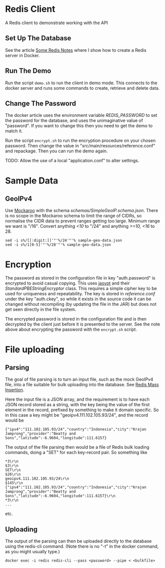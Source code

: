 # Redis Client

A Redis client to demonstrate working with the API

## Set Up The Database

See the article [Some Redis Notes](https://hindmasj.github.io/misc/redis.html) where I show how to create a Redis server in Docker.

## Run The Demo

Run the script ``demo.sh`` to run the client in demo mode. This connects to the docker server and runs some commands to create, retrieve and delete data.

## Change The Password

The docker article uses the environment variable *REDIS_PASSWORD* to set the password for the database, and uses the unimaginative value of "password". If you want to change this then you need to get the demo to match it.

Run the script ``encrypt.sh`` to run the encryption procedure on your chosen password. Then change the value in "src/main/resources/reference.conf" and repackage. Then you can run the demo again.

TODO: Allow the use of a local "application.conf" to alter settings.

# Sample Data

## GeoIPv4

Use [Mockaroo](https://www.mockaroo.com/) with the schema *schemas/SimpleGeoIP.schema.json*. There is no scope in the Mockaroo schema to limit the range of CIDRs, so normalise the CIDR data to prevent ranges getting too large. Minimum range we want is "/16". Convert anything *<10* to "/24" and anything *>=10, <16* to 28.

```
sed -i s%/[[:digit:]]'"'%/24'"'% sample-geo-data.json
sed -i s%/1[0-5]'"'%/28'"'% sample-geo-data.json
```

# Encryption

The password as stored in the configuration file in key "auth.password" is encrypted to avoid casual copying. This uses [jasypt](http://www.jasypt.org/) and their *StandardPBEStringEncryptor* class. This requires a simple cipher key to be used for uniqueness and repeatability. The key is stored in *reference.conf* under the key "auth.ckey", so while it exists in the source code it can be changed without recompiling (by updating the file in the JAR) but does not get seen directly in the file system.

The encrypted password is stored in the configuration file and is then decrypted by the client just before it is presented to the server. See the note above about encrypting the password with the ``encrypt.sh`` script.

# File uploading

## Parsing

The goal of file parsing is to turn an input file, such as the mock GeoIPv4 file, into a file suitable for bulk uploading into the database. See [Redis Mass Insertion](https://redis.io/topics/mass-insert).

Here the input file is a JSON array, and the requirement is to have each JSON record stored as a string, with the key being the value of the first element in the record, prefixed by something to make it domain specific. So in this case a key might be "geoipv4.111.102.105.93/24", and the record would be

``{"ipv4":"111.102.105.93/24","country":"Indonesia","city":"Krajan Jamprong","provider":"Beatty and Sons","latitude":-6.9604,"longitude":111.6157}``

The output of the file parsing then would be a file of Redis bulk loading commands, doing a "SET" for each key-record pair. So something like

```
*3\r\n
$3\r\n
SET\r\n
$26\r\n
geoipv4.111.102.105.93/24\r\n
$145\r\n
{"ipv4":"111.102.105.93/24","country":"Indonesia","city":"Krajan Jamprong","provider":"Beatty and Sons","latitude":-6.9604,"longitude":111.6157}\r\n
*3\r\n
...
```

etc.

## Uploading

The output of the parsing can then be uploaded directly to the database using the redis-cli command. (Note there is no "-t" in the docker command, as you might usually type.)

```
docker exec -i redis redis-cli --pass <password> --pipe < <bulkfile>
```
